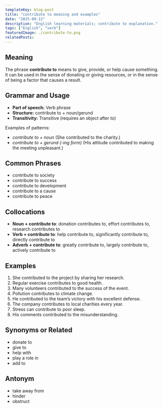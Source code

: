 ```yaml
---
templateKey: blog-post
title: "contribute to meaning and examples"
date: "2025-09-12"
description: "English learning materials; contribute to explanation."
tags: ["English", "verb"]
featuredImage: ./contribute-to.png
relatedPosts:
---
```


## Meaning

The phrase **contribute to** means to give, provide, or help cause something. It can be used in the sense of donating or giving resources, or in the sense of being a factor that causes a result.

## Grammar and Usage

- **Part of speech:** Verb phrase
- **Structure:** contribute to + noun/gerund
- **Transitivity:** Transitive (requires an object after _to_)

Examples of patterns:

- _contribute to + noun_ (She contributed to the charity.)
- _contribute to + gerund (-ing form)_ (His attitude contributed to making the meeting unpleasant.)

## Common Phrases

- contribute to society
- contribute to success
- contribute to development
- contribute to a cause
- contribute to peace

## Collocations

- **Noun + contribute to**: donation contributes to, effort contributes to, research contributes to
- **Verb + contribute to**: help contribute to, significantly contribute to, directly contribute to
- **Adverb + contribute to**: greatly contribute to, largely contribute to, actively contribute to

## Examples

1. She contributed to the project by sharing her research.
2. Regular exercise contributes to good health.
3. Many volunteers contributed to the success of the event.
4. Pollution contributes to climate change.
5. He contributed to the team’s victory with his excellent defense.
6. The company contributes to local charities every year.
7. Stress can contribute to poor sleep.
8. His comments contributed to the misunderstanding.

## Synonyms or Related

- donate to
- give to
- help with
- play a role in
- add to

## Antonym

- take away from
- hinder
- obstruct
